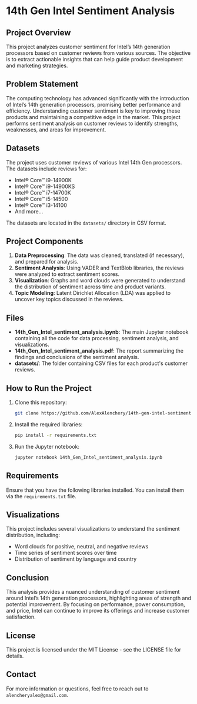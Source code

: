 # 14th Gen Intel Sentiment Analysis

## Project Overview
This project analyzes customer sentiment for Intel’s 14th generation processors based on customer reviews from various sources. The objective is to extract actionable insights that can help guide product development and marketing strategies.

## Problem Statement
The computing technology has advanced significantly with the introduction of Intel’s 14th generation processors, promising better performance and efficiency. Understanding customer sentiment is key to improving these products and maintaining a competitive edge in the market. This project performs sentiment analysis on customer reviews to identify strengths, weaknesses, and areas for improvement.

## Datasets
The project uses customer reviews of various Intel 14th Gen processors. The datasets include reviews for:
- Intel® Core™ i9-14900K
- Intel® Core™ i9-14900KS
- Intel® Core™ i7-14700K
- Intel® Core™ i5-14500
- Intel® Core™ i3-14100
- And more...

The datasets are located in the `datasets/` directory in CSV format.

## Project Components
1. **Data Preprocessing**: The data was cleaned, translated (if necessary), and prepared for analysis.
2. **Sentiment Analysis**: Using VADER and TextBlob libraries, the reviews were analyzed to extract sentiment scores.
3. **Visualization**: Graphs and word clouds were generated to understand the distribution of sentiment across time and product variants.
4. **Topic Modeling**: Latent Dirichlet Allocation (LDA) was applied to uncover key topics discussed in the reviews.

## Files
- **14th_Gen_Intel_sentiment_analysis.ipynb**: The main Jupyter notebook containing all the code for data processing, sentiment analysis, and visualizations.
- **14th_Gen_Intel_sentiment_analysis.pdf**: The report summarizing the findings and conclusions of the sentiment analysis.
- **datasets/**: The folder containing CSV files for each product's customer reviews.
  
## How to Run the Project
1. Clone this repository:
    ```bash
    git clone https://github.com/AlexAlenchery/14th-gen-intel-sentiment-analysis.git
    ```
2. Install the required libraries:
    ```bash
    pip install -r requirements.txt
    ```
3. Run the Jupyter notebook:
    ```bash
    jupyter notebook 14th_Gen_Intel_sentiment_analysis.ipynb
    ```

## Requirements
Ensure that you have the following libraries installed. You can install them via the `requirements.txt` file.

## Visualizations
This project includes several visualizations to understand the sentiment distribution, including:
- Word clouds for positive, neutral, and negative reviews
- Time series of sentiment scores over time
- Distribution of sentiment by language and country

## Conclusion
This analysis provides a nuanced understanding of customer sentiment around Intel’s 14th generation processors, highlighting areas of strength and potential improvement. By focusing on performance, power consumption, and price, Intel can continue to improve its offerings and increase customer satisfaction.

## License
This project is licensed under the MIT License - see the LICENSE file for details.

## Contact
For more information or questions, feel free to reach out to `alencheryalex@gmail.com`.
